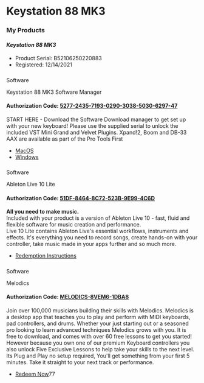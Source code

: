 # Keystation 88 MK3

### My Products

  

#### _Keystation 88 MK3_

-   Product Serial: B52106250220883
-   Registered: 12/14/2021

##### 

Software

 Keystation 88 MK3 Software Manager

#### Authorization Code: [5277-2435-7193-0290-3038-5030-6297-47](javascript:void(0))

  

START HERE - Download the Software Download manager to get set up with your new keyboard! Please use the supplied serial to unlock the included VST Mini Grand and Velvet Plugins. Xpand!2, Boom and DB-33 AAX are available as part of the Pro Tools First

-   [MacOS](https://cdn.inmusicbrands.com/SI01/MAUDIO/MK35B/mac/Keystation%2088%20Mk3%20Software%20Manager-1.1.0-1.zip)
-   [Windows](https://cdn.inmusicbrands.com/SI01/MAUDIO/MK35B/win/Keystation%2088%20Mk3%20Software%20Manager%20Setup%201.0.0-12.exe)

##### 

Software

 Ableton Live 10 Lite

#### Authorization Code: [51DF-8464-8C72-523B-9E99-4C6D](javascript:void(0))

  

**All you need to make music.**  
Included with your product is a version of Ableton Live 10 - fast, fluid and flexible software for music creation and performance.  
Live 10 Lite contains Ableton Live's essential workflows, instruments and effects. It's everything you need to record songs, create hands-on with your controller, take music made in your apps further and so much more.

-   [Redemption Instructions](https://87d30506a269cff6e59d-fb617c573e53eb0cca9ea44f0aae5a4d.ssl.cf2.rackcdn.com/Ableton_LiveLite10_redemptionInstructions.pdf)

##### 

Software

 Melodics

#### Authorization Code: [MELODICS-8VEM6-1DBA8](javascript:void(0))

  

Join over 100,000 musicians building their skills with Melodics. Melodics is a desktop app that teaches you to play and perform with MIDI keyboards, pad controllers, and drums. Whether your just starting out or a seasoned pro looking to learn advanced techniques Melodics grows with you. It is free to download, and comes with over 60 free lessons to get you started! However because you own one of our premium Keyboard controllers you also unlock Five Exclusive Lessons to help take your skills to the next level. Its Plug and Play no setup required, You'll get something from your first 5 minutes. Take it straight to your next track or performance.

-   [Redeem Now](https://melodics.com/landing/partners/maudio/keystation/)77